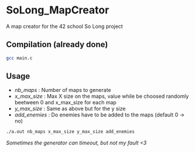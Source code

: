 # SoLong_MapCreator
A map creator for the 42 school So Long project

## Compilation (already done)
```bash
gcc main.c
```

## Usage

- *nb_maps* : Number of maps to generate
- *x_max_size* : Max X size on the maps, value while be choosed randomly beetween 0 and x_max_size for each map
- *y_max_size* : Same as above but for the y size
- *add_enemies* : Do enemies have to be added to the maps (default 0 -> no)

```bash
./a.out nb_maps x_max_size y_max_size add_enemies
```

*Sometimes the generator can timeout, but not my fault <3*
